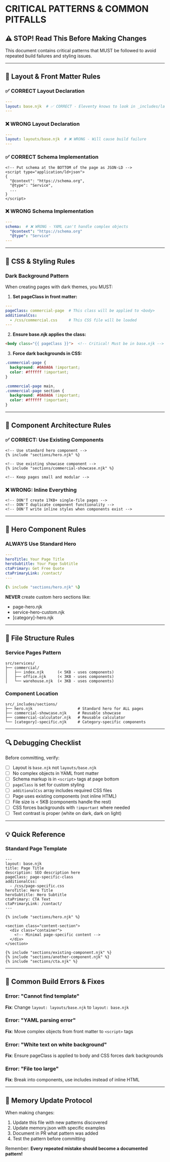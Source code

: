 # CRITICAL PATTERNS & COMMON PITFALLS

## ⚠️ STOP! Read This Before Making Changes

This document contains critical patterns that MUST be followed to avoid repeated build failures and styling issues.

---

## 🔴 Layout & Front Matter Rules

### ✅ CORRECT Layout Declaration
```yaml
---
layout: base.njk  # ✅ CORRECT - Eleventy knows to look in _includes/layouts/
---
```

### ❌ WRONG Layout Declaration
```yaml
---
layout: layouts/base.njk  # ❌ WRONG - Will cause build failure
---
```

### ✅ CORRECT Schema Implementation
```njk
<!-- Put schema at the BOTTOM of the page as JSON-LD -->
<script type="application/ld+json">
{
  "@context": "https://schema.org",
  "@type": "Service",
  ...
}
</script>
```

### ❌ WRONG Schema Implementation
```yaml
---
schema:  # ❌ WRONG - YAML can't handle complex objects
  "@context": "https://schema.org"
  "@type": "Service"
---
```

---

## 🎨 CSS & Styling Rules

### Dark Background Pattern
When creating pages with dark themes, you MUST:

1. **Set pageClass in front matter:**
```yaml
---
pageClass: commercial-page  # This class will be applied to <body>
additionalCss:
  - /css/commercial.css     # This CSS file will be loaded
---
```

2. **Ensure base.njk applies the class:**
```html
<body class="{{ pageClass }}">  <!-- Critical! Must be in base.njk -->
```

3. **Force dark backgrounds in CSS:**
```css
.commercial-page {
  background: #0A0A0A !important;
  color: #ffffff !important;
}

.commercial-page main,
.commercial-page section {
  background: #0A0A0A !important;
  color: #ffffff !important;
}
```

---

## 🧩 Component Architecture Rules

### ✅ CORRECT: Use Existing Components
```njk
<!-- Use standard hero component -->
{% include "sections/hero.njk" %}

<!-- Use existing showcase component -->
{% include "sections/commercial-showcase.njk" %}

<!-- Keep pages small and modular -->
```

### ❌ WRONG: Inline Everything
```njk
<!-- DON'T create 17KB+ single-file pages -->
<!-- DON'T duplicate component functionality -->
<!-- DON'T write inline styles when components exist -->
```

---

## 🚀 Hero Component Rules

### ALWAYS Use Standard Hero
```yaml
---
heroTitle: Your Page Title
heroSubtitle: Your Page Subtitle
ctaPrimary: Get Free Quote
ctaPrimaryLink: /contact/
---

{% include "sections/hero.njk" %}
```

**NEVER** create custom hero sections like:
- page-hero.njk
- service-hero-custom.njk
- [category]-hero.njk

---

## 📁 File Structure Rules

### Service Pages Pattern
```
src/services/
├── commercial/
│   ├── index.njk      (< 5KB - uses components)
│   ├── office.njk     (< 3KB - uses components)
│   └── warehouse.njk  (< 3KB - uses components)
```

### Component Location
```
src/_includes/sections/
├── hero.njk                    # Standard hero for ALL pages
├── commercial-showcase.njk     # Reusable showcase
├── commercial-calculator.njk   # Reusable calculator
└── [category]-specific.njk     # Category-specific components
```

---

## 🔍 Debugging Checklist

Before committing, verify:

- [ ] Layout is `base.njk` not `layouts/base.njk`
- [ ] No complex objects in YAML front matter
- [ ] Schema markup is in `<script>` tags at page bottom
- [ ] `pageClass` is set for custom styling
- [ ] `additionalCss` array includes required CSS files
- [ ] Page uses existing components (not inline HTML)
- [ ] File size is < 5KB (components handle the rest)
- [ ] CSS forces backgrounds with `!important` where needed
- [ ] Text contrast is proper (white on dark, dark on light)

---

## 💡 Quick Reference

### Standard Page Template
```njk
---
layout: base.njk
title: Page Title
description: SEO description here
pageClass: page-specific-class
additionalCss:
  - /css/page-specific.css
heroTitle: Hero Title
heroSubtitle: Hero Subtitle
ctaPrimary: CTA Text
ctaPrimaryLink: /contact/
---

{% include "sections/hero.njk" %}

<section class="content-section">
  <div class="container">
    <!-- Minimal page-specific content -->
  </div>
</section>

{% include "sections/existing-component.njk" %}
{% include "sections/another-component.njk" %}
{% include "sections/cta.njk" %}
```

---

## 🚨 Common Build Errors & Fixes

### Error: "Cannot find template"
**Fix**: Change `layout: layouts/base.njk` to `layout: base.njk`

### Error: "YAML parsing error"
**Fix**: Move complex objects from front matter to `<script>` tags

### Error: "White text on white background"
**Fix**: Ensure pageClass is applied to body and CSS forces dark backgrounds

### Error: "File too large"
**Fix**: Break into components, use includes instead of inline HTML

---

## 📝 Memory Update Protocol

When making changes:
1. Update this file with new patterns discovered
2. Update memory.json with specific examples
3. Document in PR what pattern was added
4. Test the pattern before committing

Remember: **Every repeated mistake should become a documented pattern!**
